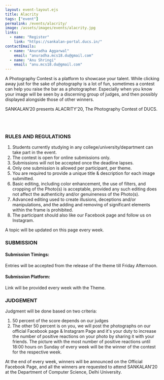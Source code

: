 ```yaml
---
layout: event-layout.ejs
title: Alacrity
tags: ["event"]
permalink: /events/alacrity/
image: /assets/images/events/alacrity.jpg
links:
  - name: "Register"
    link: "https://sankalan-portal.ducs.in/"
contactEmails:
  - name: "Anuradha Aggarwal"
    email: "anuradha.mcs18.du@gmail.com"
  - name: "Anu Shringi"
    email: "anu.mcs18.du@gmail.com"
---
```


A Photography Contest is a platform to showcase your talent. While clicking away just for the sake of photography is a lot of fun, sometimes a contest can help you raise the bar as a photographer. Especially when you know your image will be seen by a discerning group of judges, and then possibly displayed alongside those of other winners.

SANKALAN’20 presents ALACRITY’20, The Photography Contest of DUCS.

</br>
</br>

### RULES AND REGULATIONS

1. Students currently studying in any college/university/department can take part in the event.
2. The contest is open for online submissions only.
3. Submissions will not be accepted once the deadline lapses.
4. Only one submission is allowed per participant, per theme.
5. You are required to provide a unique title & description for each image submitted.
6. Basic editing, including color enhancement, the use of filters, and cropping of the Photo(s) is acceptable, provided any such editing does not affect the authenticity and/or genuineness of the Photo(s).
7. Advanced editing used to create illusions, deceptions and/or manipulations, and the adding and removing of significant elements within the frame is prohibited.
8. The participant should also like our Facebook page and follow us on Instagram.

A topic will be updated on this page every week.

### SUBMISSION

#### Submission Timings:

Entries will be accepted from the release of the theme till Friday Afternoon.

#### Submission Platform:

Link will be provided every week with the Theme.

### JUDGEMENT

Judgment will be done based on two criteria:

1. 50 percent of the score depends on our judges
2. The other 50 percent is on you, we will post the photographs on our official Facebook page & Instagram Page and it's your duty to increase the number of positive reactions on your photo by sharing it with your friends. The picture with the most number of positive reactions until 18:00 hours on Sunday of every week will be the winner of the contest for the respective week.

At the end of every week, winners will be announced on the Official Facebook Page, and all the winners are requested to attend SANKALAN’20 at the Department of Computer Science, Delhi University.
